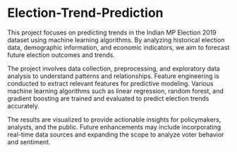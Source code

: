 # Election-Trend-Prediction


This project focuses on predicting trends in the Indian MP Election 2019 dataset using machine learning algorithms. By analyzing historical election data, demographic information, and economic indicators, we aim to forecast future election outcomes and trends. 

The project involves data collection, preprocessing, and exploratory data analysis to understand patterns and relationships. Feature engineering is conducted to extract relevant features for predictive modeling. Various machine learning algorithms such as linear regression, random forest, and gradient boosting are trained and evaluated to predict election trends accurately. 

The results are visualized to provide actionable insights for policymakers, analysts, and the public. Future enhancements may include incorporating real-time data sources and expanding the scope to analyze voter behavior and sentiment.
